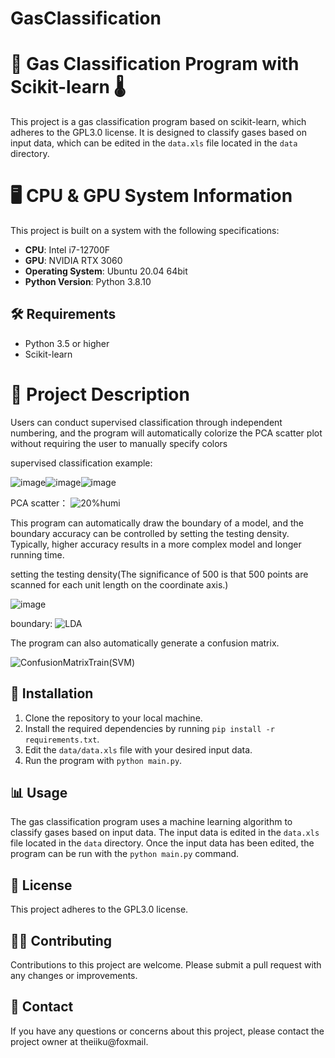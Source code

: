 
# GasClassification
# 📝 Gas Classification Program with Scikit-learn 🌡️

This project is a gas classification program based on scikit-learn, which adheres to the GPL3.0 license. It is designed to classify gases based on input data, which can be edited in the `data.xls` file located in the `data` directory. 


# 🖥️ CPU & GPU System Information
This project is built on a system with the following specifications:
- **CPU**: Intel i7-12700F
- **GPU**: NVIDIA RTX 3060
- **Operating System**: Ubuntu 20.04 64bit
- **Python Version**: Python 3.8.10


## 🛠️ Requirements
- Python 3.5 or higher
- Scikit-learn

# 📖 Project Description

Users can conduct supervised classification through independent numbering, and the program will automatically colorize the PCA scatter plot without requiring the user to manually specify colors


supervised classification example:

![image](https://github.com/ToreyGu/GasClassification/assets/77352146/08ce6098-836d-410e-9e70-ed60b5358a46)![image](https://github.com/ToreyGu/GasClassification/assets/77352146/fe82f413-2369-42d1-9848-deda2fdcc02b)![image](https://github.com/ToreyGu/GasClassification/assets/77352146/97d8004c-a2ad-4598-a4f6-3368ab6371f8)


 PCA scatter：
![20%humi](https://github.com/ToreyGu/GasClassification/assets/77352146/561ceb05-f857-46b3-bc86-c914187d7555)


This program can automatically draw the boundary of a model, and the boundary accuracy can be controlled by setting the testing density. Typically, higher accuracy results in a more complex model and longer running time.

setting the testing density(The significance of 500 is that 500 points are scanned for each unit length on the coordinate axis.)


![image](https://github.com/ToreyGu/GasClassification/assets/77352146/301b2ca0-cb80-4ac9-bd84-42095ff6c231)


boundary:
![LDA](https://github.com/ToreyGu/GasClassification/assets/77352146/1e62fe06-18e7-4242-b21f-4fe66392e972)

The program can also automatically generate a confusion matrix.

![ConfusionMatrixTrain(SVM)](https://github.com/ToreyGu/GasClassification/assets/77352146/5d5c7ab5-6d48-4c88-b1da-d7317b1db571)


## 🔧 Installation
1. Clone the repository to your local machine.
2. Install the required dependencies by running `pip install -r requirements.txt`.
3. Edit the `data/data.xls` file with your desired input data.
4. Run the program with `python main.py`.

## 📊 Usage
The gas classification program uses a machine learning algorithm to classify gases based on input data. The input data is edited in the `data.xls` file located in the `data` directory. Once the input data has been edited, the program can be run with the `python main.py` command.

## 📜 License
This project adheres to the GPL3.0 license.

## 👨‍💻 Contributing
Contributions to this project are welcome. Please submit a pull request with any changes or improvements.

## 📧 Contact
If you have any questions or concerns about this project, please contact the project owner at theiiku@foxmail.
